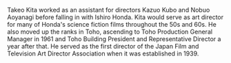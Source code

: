 <!-- Takeo Kita -->

Takeo Kita worked as an assistant for directors Kazuo Kubo and Nobuo Aoyanagi before falling in with Ishiro Honda. Kita would serve as art director for many of Honda's science fiction films throughout the 50s and 60s. He also moved up the ranks in Toho, ascending to Toho Production General Manager in 1961 and Toho Building President and Representative Director a year after that. He served as the first director of the Japan Film and Television Art Director Association when it was established in 1939.